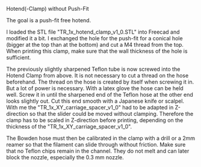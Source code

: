 Hotend(-Clamp) without Push-Fit

The goal is a push-fit free hotend.

I loaded the STL file "TR_1x_hotend_clamp_v1_0.STL" into Freecad and modified it a bit.
I exchanged the hole for the push-fit for a conical hole (bigger at the top than at the bottom) and cut a M4 thread from the top.
When printing this clamp, make sure that the wall thickness of the hole is sufficient.

The previously slightly sharpened Teflon tube is now screwed into the Hotend Clamp from above.
It is not necessary to cut a thread on the hose beforehand.
The thread on the hose is created by itself when screwing it in. But a lot of power is necessary.
With a latex glove the hose can be held well.
Screw it in until the sharpened end of the Teflon hose at the other end looks slightly out.
Cut this end smooth with a Japanese knife or scalpel.
With me the "TR_1x_XY_carriage_spacer_v1_0" had to be adapted in Z-direction so that the slider could be moved without clamping.
Therefore the clamp has to be scaled in Z-direction before printing, depending on the thickness of the "TR_1x_XY_carriage_spacer_v1_0".

The Bowden hose must then be calibrated in the clamp with a drill or a 2mm reamer so that the filament can slide through without friction.
Make sure that no Teflon chips remain in the channel. They do not melt and can later block the nozzle, especially the 0.3 mm nozzle.

